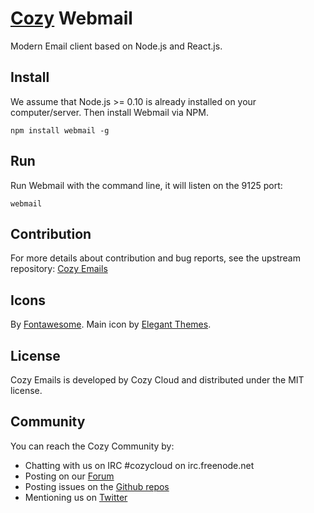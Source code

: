 # [Cozy](http://cozy.io) Webmail

Modern Email client based on Node.js and React.js.

## Install

We assume that Node.js >= 0.10 is already installed on your computer/server.
Then install Webmail via NPM.

    npm install webmail -g


## Run

Run Webmail with the command line, it will listen on the 9125 port:

    webmail

## Contribution


For more details about contribution and bug reports, see the upstream repository:
[Cozy Emails](https://github.com/cozy/cozy-emails)

## Icons

By [Fontawesome](http://fortawesome.github.io/Font-Awesome/).
Main icon by [Elegant Themes](http://www.elegantthemes.com/blog/freebie-of-the-week/beautiful-flat-icons-for-free).


## License

Cozy Emails is developed by Cozy Cloud and distributed under the MIT license.


## Community

You can reach the Cozy Community by:

* Chatting with us on IRC #cozycloud on irc.freenode.net
* Posting on our [Forum](https://groups.google.com/forum/?fromgroups#!forum/cozy-cloud)
* Posting issues on the [Github repos](https://github.com/mycozycloud/)
* Mentioning us on [Twitter](http://twitter.com/mycozycloud)
